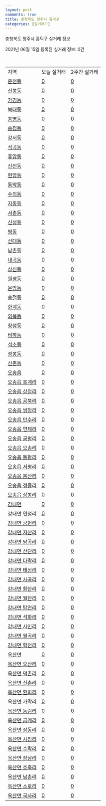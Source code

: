 ```yaml
---
layout: post
comments: true
title: 충청북도 청주시 흥덕구
categories: [실거래가]
---
```


충청북도 청주시 흥덕구 실거래 정보

2021년 06월 15일 등록된 실거래 정보: 0건

<script type="text/javascript">
  google.charts.load('current', {'packages':['corechart']});
  google.charts.setOnLoadCallback(drawChart);

  function drawChart() {
    var data = google.visualization.arrayToDataTable([['거래일', '매매', '전월세', '전매']]);

    var options = {
      title: '최근 2개월간 거래량 추이',
      legend: { position: 'bottom' }
    };

    var chart = new google.visualization.LineChart(document.getElementById('columnchart_material'));
    chart.draw(data, (options));
  }
</script>

<div id="columnchart_material" style="width: 450px; margin-left: -35px"></div>
<br>
<table class="sortable">
  <tr>
    <td>지역</td>
    <td>오늘 실거래</td>
    <td>2주간 실거래</td>
  </tr>

  
  <tr class="item">
    <td><a href="4311310400.html">운천동</a></td>
    <td><a href="4311310400.html">0</a></td>
    <td><a href="4311310400.html">0</a></td>
  </tr>
    

  <tr class="item">
    <td><a href="4311310500.html">신봉동</a></td>
    <td><a href="4311310500.html">0</a></td>
    <td><a href="4311310500.html">0</a></td>
  </tr>
    

  <tr class="item">
    <td><a href="4311311300.html">가경동</a></td>
    <td><a href="4311311300.html">0</a></td>
    <td><a href="4311311300.html">0</a></td>
  </tr>
    

  <tr class="item">
    <td><a href="4311311400.html">복대동</a></td>
    <td><a href="4311311400.html">0</a></td>
    <td><a href="4311311400.html">0</a></td>
  </tr>
    

  <tr class="item">
    <td><a href="4311311500.html">봉명동</a></td>
    <td><a href="4311311500.html">0</a></td>
    <td><a href="4311311500.html">0</a></td>
  </tr>
    

  <tr class="item">
    <td><a href="4311311600.html">송정동</a></td>
    <td><a href="4311311600.html">0</a></td>
    <td><a href="4311311600.html">0</a></td>
  </tr>
    

  <tr class="item">
    <td><a href="4311311700.html">강서동</a></td>
    <td><a href="4311311700.html">0</a></td>
    <td><a href="4311311700.html">0</a></td>
  </tr>
    

  <tr class="item">
    <td><a href="4311311800.html">석곡동</a></td>
    <td><a href="4311311800.html">0</a></td>
    <td><a href="4311311800.html">0</a></td>
  </tr>
    

  <tr class="item">
    <td><a href="4311311900.html">휴암동</a></td>
    <td><a href="4311311900.html">0</a></td>
    <td><a href="4311311900.html">0</a></td>
  </tr>
    

  <tr class="item">
    <td><a href="4311312000.html">신전동</a></td>
    <td><a href="4311312000.html">0</a></td>
    <td><a href="4311312000.html">0</a></td>
  </tr>
    

  <tr class="item">
    <td><a href="4311312100.html">현암동</a></td>
    <td><a href="4311312100.html">0</a></td>
    <td><a href="4311312100.html">0</a></td>
  </tr>
    

  <tr class="item">
    <td><a href="4311312200.html">동막동</a></td>
    <td><a href="4311312200.html">0</a></td>
    <td><a href="4311312200.html">0</a></td>
  </tr>
    

  <tr class="item">
    <td><a href="4311312300.html">수의동</a></td>
    <td><a href="4311312300.html">0</a></td>
    <td><a href="4311312300.html">0</a></td>
  </tr>
    

  <tr class="item">
    <td><a href="4311312400.html">지동동</a></td>
    <td><a href="4311312400.html">0</a></td>
    <td><a href="4311312400.html">0</a></td>
  </tr>
    

  <tr class="item">
    <td><a href="4311312500.html">서촌동</a></td>
    <td><a href="4311312500.html">0</a></td>
    <td><a href="4311312500.html">0</a></td>
  </tr>
    

  <tr class="item">
    <td><a href="4311312600.html">신성동</a></td>
    <td><a href="4311312600.html">0</a></td>
    <td><a href="4311312600.html">0</a></td>
  </tr>
    

  <tr class="item">
    <td><a href="4311312700.html">평동</a></td>
    <td><a href="4311312700.html">0</a></td>
    <td><a href="4311312700.html">0</a></td>
  </tr>
    

  <tr class="item">
    <td><a href="4311312800.html">신대동</a></td>
    <td><a href="4311312800.html">0</a></td>
    <td><a href="4311312800.html">0</a></td>
  </tr>
    

  <tr class="item">
    <td><a href="4311312900.html">남촌동</a></td>
    <td><a href="4311312900.html">0</a></td>
    <td><a href="4311312900.html">0</a></td>
  </tr>
    

  <tr class="item">
    <td><a href="4311313000.html">내곡동</a></td>
    <td><a href="4311313000.html">0</a></td>
    <td><a href="4311313000.html">0</a></td>
  </tr>
    

  <tr class="item">
    <td><a href="4311313100.html">상신동</a></td>
    <td><a href="4311313100.html">0</a></td>
    <td><a href="4311313100.html">0</a></td>
  </tr>
    

  <tr class="item">
    <td><a href="4311313200.html">원평동</a></td>
    <td><a href="4311313200.html">0</a></td>
    <td><a href="4311313200.html">0</a></td>
  </tr>
    

  <tr class="item">
    <td><a href="4311313300.html">문암동</a></td>
    <td><a href="4311313300.html">0</a></td>
    <td><a href="4311313300.html">0</a></td>
  </tr>
    

  <tr class="item">
    <td><a href="4311313400.html">송절동</a></td>
    <td><a href="4311313400.html">0</a></td>
    <td><a href="4311313400.html">0</a></td>
  </tr>
    

  <tr class="item">
    <td><a href="4311313500.html">화계동</a></td>
    <td><a href="4311313500.html">0</a></td>
    <td><a href="4311313500.html">0</a></td>
  </tr>
    

  <tr class="item">
    <td><a href="4311313600.html">외북동</a></td>
    <td><a href="4311313600.html">0</a></td>
    <td><a href="4311313600.html">0</a></td>
  </tr>
    

  <tr class="item">
    <td><a href="4311313700.html">향정동</a></td>
    <td><a href="4311313700.html">0</a></td>
    <td><a href="4311313700.html">0</a></td>
  </tr>
    

  <tr class="item">
    <td><a href="4311313800.html">비하동</a></td>
    <td><a href="4311313800.html">0</a></td>
    <td><a href="4311313800.html">0</a></td>
  </tr>
    

  <tr class="item">
    <td><a href="4311313900.html">석소동</a></td>
    <td><a href="4311313900.html">0</a></td>
    <td><a href="4311313900.html">0</a></td>
  </tr>
    

  <tr class="item">
    <td><a href="4311314000.html">정봉동</a></td>
    <td><a href="4311314000.html">0</a></td>
    <td><a href="4311314000.html">0</a></td>
  </tr>
    

  <tr class="item">
    <td><a href="4311314100.html">신촌동</a></td>
    <td><a href="4311314100.html">0</a></td>
    <td><a href="4311314100.html">0</a></td>
  </tr>
    

  <tr class="item">
    <td><a href="4311325000.html">오송읍</a></td>
    <td><a href="4311325000.html">0</a></td>
    <td><a href="4311325000.html">0</a></td>
  </tr>
    

  <tr class="item">
    <td><a href="4311325021.html">오송읍 호계리</a></td>
    <td><a href="4311325021.html">0</a></td>
    <td><a href="4311325021.html">0</a></td>
  </tr>
    

  <tr class="item">
    <td><a href="4311325022.html">오송읍 상정리</a></td>
    <td><a href="4311325022.html">0</a></td>
    <td><a href="4311325022.html">0</a></td>
  </tr>
    

  <tr class="item">
    <td><a href="4311325023.html">오송읍 공북리</a></td>
    <td><a href="4311325023.html">0</a></td>
    <td><a href="4311325023.html">0</a></td>
  </tr>
    

  <tr class="item">
    <td><a href="4311325024.html">오송읍 쌍청리</a></td>
    <td><a href="4311325024.html">0</a></td>
    <td><a href="4311325024.html">0</a></td>
  </tr>
    

  <tr class="item">
    <td><a href="4311325025.html">오송읍 만수리</a></td>
    <td><a href="4311325025.html">0</a></td>
    <td><a href="4311325025.html">0</a></td>
  </tr>
    

  <tr class="item">
    <td><a href="4311325026.html">오송읍 연제리</a></td>
    <td><a href="4311325026.html">0</a></td>
    <td><a href="4311325026.html">0</a></td>
  </tr>
    

  <tr class="item">
    <td><a href="4311325027.html">오송읍 궁평리</a></td>
    <td><a href="4311325027.html">0</a></td>
    <td><a href="4311325027.html">0</a></td>
  </tr>
    

  <tr class="item">
    <td><a href="4311325028.html">오송읍 오송리</a></td>
    <td><a href="4311325028.html">0</a></td>
    <td><a href="4311325028.html">0</a></td>
  </tr>
    

  <tr class="item">
    <td><a href="4311325029.html">오송읍 동평리</a></td>
    <td><a href="4311325029.html">0</a></td>
    <td><a href="4311325029.html">0</a></td>
  </tr>
    

  <tr class="item">
    <td><a href="4311325030.html">오송읍 서평리</a></td>
    <td><a href="4311325030.html">0</a></td>
    <td><a href="4311325030.html">0</a></td>
  </tr>
    

  <tr class="item">
    <td><a href="4311325031.html">오송읍 봉산리</a></td>
    <td><a href="4311325031.html">0</a></td>
    <td><a href="4311325031.html">0</a></td>
  </tr>
    

  <tr class="item">
    <td><a href="4311325032.html">오송읍 정중리</a></td>
    <td><a href="4311325032.html">0</a></td>
    <td><a href="4311325032.html">0</a></td>
  </tr>
    

  <tr class="item">
    <td><a href="4311325033.html">오송읍 상봉리</a></td>
    <td><a href="4311325033.html">0</a></td>
    <td><a href="4311325033.html">0</a></td>
  </tr>
    

  <tr class="item">
    <td><a href="4311331000.html">강내면</a></td>
    <td><a href="4311331000.html">0</a></td>
    <td><a href="4311331000.html">0</a></td>
  </tr>
    

  <tr class="item">
    <td><a href="4311331021.html">강내면 연정리</a></td>
    <td><a href="4311331021.html">0</a></td>
    <td><a href="4311331021.html">0</a></td>
  </tr>
    

  <tr class="item">
    <td><a href="4311331022.html">강내면 궁현리</a></td>
    <td><a href="4311331022.html">0</a></td>
    <td><a href="4311331022.html">0</a></td>
  </tr>
    

  <tr class="item">
    <td><a href="4311331023.html">강내면 저산리</a></td>
    <td><a href="4311331023.html">0</a></td>
    <td><a href="4311331023.html">0</a></td>
  </tr>
    

  <tr class="item">
    <td><a href="4311331024.html">강내면 당곡리</a></td>
    <td><a href="4311331024.html">0</a></td>
    <td><a href="4311331024.html">0</a></td>
  </tr>
    

  <tr class="item">
    <td><a href="4311331025.html">강내면 산단리</a></td>
    <td><a href="4311331025.html">0</a></td>
    <td><a href="4311331025.html">0</a></td>
  </tr>
    

  <tr class="item">
    <td><a href="4311331026.html">강내면 다락리</a></td>
    <td><a href="4311331026.html">0</a></td>
    <td><a href="4311331026.html">0</a></td>
  </tr>
    

  <tr class="item">
    <td><a href="4311331027.html">강내면 태성리</a></td>
    <td><a href="4311331027.html">0</a></td>
    <td><a href="4311331027.html">0</a></td>
  </tr>
    

  <tr class="item">
    <td><a href="4311331028.html">강내면 사곡리</a></td>
    <td><a href="4311331028.html">0</a></td>
    <td><a href="4311331028.html">0</a></td>
  </tr>
    

  <tr class="item">
    <td><a href="4311331029.html">강내면 황탄리</a></td>
    <td><a href="4311331029.html">0</a></td>
    <td><a href="4311331029.html">0</a></td>
  </tr>
    

  <tr class="item">
    <td><a href="4311331030.html">강내면 월탄리</a></td>
    <td><a href="4311331030.html">0</a></td>
    <td><a href="4311331030.html">0</a></td>
  </tr>
    

  <tr class="item">
    <td><a href="4311331031.html">강내면 탑연리</a></td>
    <td><a href="4311331031.html">0</a></td>
    <td><a href="4311331031.html">0</a></td>
  </tr>
    

  <tr class="item">
    <td><a href="4311331032.html">강내면 석화리</a></td>
    <td><a href="4311331032.html">0</a></td>
    <td><a href="4311331032.html">0</a></td>
  </tr>
    

  <tr class="item">
    <td><a href="4311331033.html">강내면 사인리</a></td>
    <td><a href="4311331033.html">0</a></td>
    <td><a href="4311331033.html">0</a></td>
  </tr>
    

  <tr class="item">
    <td><a href="4311331034.html">강내면 월곡리</a></td>
    <td><a href="4311331034.html">0</a></td>
    <td><a href="4311331034.html">0</a></td>
  </tr>
    

  <tr class="item">
    <td><a href="4311331035.html">강내면 학천리</a></td>
    <td><a href="4311331035.html">0</a></td>
    <td><a href="4311331035.html">0</a></td>
  </tr>
    

  <tr class="item">
    <td><a href="4311332000.html">옥산면</a></td>
    <td><a href="4311332000.html">0</a></td>
    <td><a href="4311332000.html">0</a></td>
  </tr>
    

  <tr class="item">
    <td><a href="4311332021.html">옥산면 오산리</a></td>
    <td><a href="4311332021.html">0</a></td>
    <td><a href="4311332021.html">0</a></td>
  </tr>
    

  <tr class="item">
    <td><a href="4311332022.html">옥산면 덕촌리</a></td>
    <td><a href="4311332022.html">0</a></td>
    <td><a href="4311332022.html">0</a></td>
  </tr>
    

  <tr class="item">
    <td><a href="4311332023.html">옥산면 신촌리</a></td>
    <td><a href="4311332023.html">0</a></td>
    <td><a href="4311332023.html">0</a></td>
  </tr>
    

  <tr class="item">
    <td><a href="4311332024.html">옥산면 환희리</a></td>
    <td><a href="4311332024.html">0</a></td>
    <td><a href="4311332024.html">0</a></td>
  </tr>
    

  <tr class="item">
    <td><a href="4311332025.html">옥산면 가락리</a></td>
    <td><a href="4311332025.html">0</a></td>
    <td><a href="4311332025.html">0</a></td>
  </tr>
    

  <tr class="item">
    <td><a href="4311332026.html">옥산면 동림리</a></td>
    <td><a href="4311332026.html">0</a></td>
    <td><a href="4311332026.html">0</a></td>
  </tr>
    

  <tr class="item">
    <td><a href="4311332027.html">옥산면 금계리</a></td>
    <td><a href="4311332027.html">0</a></td>
    <td><a href="4311332027.html">0</a></td>
  </tr>
    

  <tr class="item">
    <td><a href="4311332028.html">옥산면 장동리</a></td>
    <td><a href="4311332028.html">0</a></td>
    <td><a href="4311332028.html">0</a></td>
  </tr>
    

  <tr class="item">
    <td><a href="4311332029.html">옥산면 사정리</a></td>
    <td><a href="4311332029.html">0</a></td>
    <td><a href="4311332029.html">0</a></td>
  </tr>
    

  <tr class="item">
    <td><a href="4311332030.html">옥산면 수락리</a></td>
    <td><a href="4311332030.html">0</a></td>
    <td><a href="4311332030.html">0</a></td>
  </tr>
    

  <tr class="item">
    <td><a href="4311332031.html">옥산면 장남리</a></td>
    <td><a href="4311332031.html">0</a></td>
    <td><a href="4311332031.html">0</a></td>
  </tr>
    

  <tr class="item">
    <td><a href="4311332032.html">옥산면 호죽리</a></td>
    <td><a href="4311332032.html">0</a></td>
    <td><a href="4311332032.html">0</a></td>
  </tr>
    

  <tr class="item">
    <td><a href="4311332033.html">옥산면 남촌리</a></td>
    <td><a href="4311332033.html">0</a></td>
    <td><a href="4311332033.html">0</a></td>
  </tr>
    

  <tr class="item">
    <td><a href="4311332034.html">옥산면 소로리</a></td>
    <td><a href="4311332034.html">0</a></td>
    <td><a href="4311332034.html">0</a></td>
  </tr>
    

  <tr class="item">
    <td><a href="4311332035.html">옥산면 국사리</a></td>
    <td><a href="4311332035.html">0</a></td>
    <td><a href="4311332035.html">0</a></td>
  </tr>
    


</table>


    